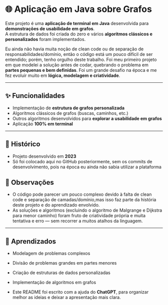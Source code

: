# 🌐 Aplicação em Java sobre Grafos

Este projeto é uma **aplicação de terminal em Java** desenvolvida para **demonstrações de usabilidade em grafos**.  
A estrutura de dados foi criada do zero e vários **algoritmos clássicos e personalizados** foram implementados.

Eu ainda não havia muita noção de clean code ou de separação de responsabilidades/domínio, então o código está um pouco difícil de ser entendido; porém, tenho orgulho deste trabalho.
Foi meu primeiro projeto em que modelei a solução antes de codar, quebrando o problema em **partes pequenas e bem definidas**.
Foi um grande desafio na época e me fez evoluir muito em **lógica, modelagem e criatividade**.

---

## ✨ Funcionalidades
- Implementação de **estrutura de grafos personalizada**
- Algoritmos clássicos de grafos (buscas, caminhos, etc.)
- Outros algoritmos desenvolvidos para **explorar a usabilidade em grafos**
- Aplicação **100% em terminal**

---

## 📅 Histórico
- Projeto desenvolvido em **2023**  
- Só foi colocado aqui no GitHub posteriormente, sem os commits de desenvolvimento, pois na época eu ainda não sabia utilizar a plataforma

## 💭 Observações

- O código pode parecer um pouco complexo devido à falta de clean code e separação de camadas/domínio,mas isso faz parte da história deste projeto e do aprendizado envolvido.
- As soluções e algoritmos (excluindo o algoritmo de Malgrange e Dijkstra para menor caminho) foram fruto de criatividade própria e muita tentativa e erro — sem recorrer a muitos atalhos da linguagem.

---

## 🌱 Aprendizados

- Modelagem de problemas complexos
- Divisão de problemas grandes em partes menores
- Criação de estruturas de dados personalizadas
- Implementação de algoritmos em grafos

- Este README foi escrito com a ajuda do **ChatGPT**, para organizar melhor as ideias e deixar a apresentação mais clara.
